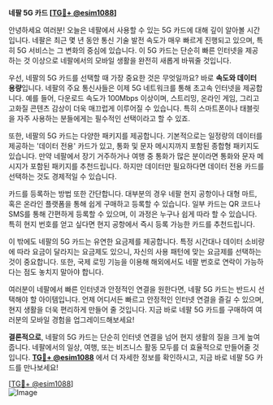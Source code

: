 **네팔 5G 카드 [[TG💪+ @esim1088](https://t.me/s/esim1088)]**

안녕하세요 여러분! 오늘은 네팔에서 사용할 수 있는 5G 카드에 대해 깊이 알아볼 시간입니다. 네팔은 최근 몇 년 동안 통신 기술 발전 속도가 매우 빠르게 진행되고 있으며, 특히 5G 서비스는 그 변화의 중심에 있습니다. 이 5G 카드는 단순히 빠른 인터넷을 제공하는 것 이상으로 네팔에서의 모바일 생활을 완전히 새롭게 바꿔줄 것입니다.

우선, 네팔의 5G 카드를 선택할 때 가장 중요한 것은 무엇일까요? 바로 **속도와 데이터 용량**입니다. 네팔의 주요 통신사들은 이제 5G 네트워크를 통해 초고속 인터넷을 제공합니다. 예를 들어, 다운로드 속도가 100Mbps 이상이며, 스트리밍, 온라인 게임, 그리고 고화질 콘텐츠 감상이 더욱 매끄럽게 이루어질 수 있습니다. 특히 스마트폰이나 태블릿을 자주 사용하는 분들에게는 필수적인 선택이라고 할 수 있죠.

또한, 네팔의 5G 카드는 다양한 패키지를 제공합니다. 기본적으로는 일정량의 데이터를 제공하는 '데이터 전용' 카드가 있고, 통화 및 문자 메시지까지 포함된 종합형 패키지도 있습니다. 만약 네팔에서 장기 거주하거나 여행 중 통화가 많은 분이라면 통화와 문자 메시지가 포함된 패키지를 추천드립니다. 하지만 데이터만 필요하다면 데이터 전용 카드를 선택하는 것도 경제적일 수 있습니다.

카드를 등록하는 방법 또한 간단합니다. 대부분의 경우 네팔 현지 공항이나 대형 마트, 혹은 온라인 플랫폼을 통해 쉽게 구매하고 등록할 수 있습니다. 일부 카드는 QR 코드나 SMS를 통해 간편하게 등록할 수 있으며, 이 과정은 누구나 쉽게 따라 할 수 있습니다. 특히 현지 번호를 얻고 싶다면 현지 공항에서 즉시 등록 가능한 카드를 추천드립니다.

이 밖에도 네팔의 5G 카드는 유연한 요금제를 제공합니다. 특정 시간대나 데이터 소비량에 따라 요금이 달라지는 요금제도 있으니, 자신의 사용 패턴에 맞는 요금제를 선택하는 것이 중요합니다. 또한, 국제 로밍 기능을 이용해 해외에서도 네팔 번호로 연락이 가능하다는 점도 놓치지 말아야 합니다.

여러분이 네팔에서 빠른 인터넷과 안정적인 연결을 원한다면, 네팔 5G 카드는 반드시 선택해야 할 아이템입니다. 언제 어디서든 빠르고 안정적인 인터넷 연결을 즐길 수 있으며, 현지 생활을 더욱 편리하게 만들어 줄 것입니다. 지금 바로 네팔 5G 카드를 구매하여 여러분의 모바일 경험을 업그레이드해보세요!

**결론적으로**, 네팔의 5G 카드는 단순히 인터넷 연결을 넘어 현지 생활의 질을 크게 높여줍니다. 네팔에서의 일상, 여행, 또는 비즈니스 활동 모두를 더 효율적으로 만들어줄 것입니다. **[TG💪+ @esim1088](https://t.me/s/esim1088)** 에서 더 자세한 정보를 확인하시고, 지금 바로 네팔 5G 카드를 만나보세요!

[[TG💪+ @esim1088](https://t.me/s/esim1088)]  
![Image](https://i.postimg.cc/Y0z9fWf4/image.png)